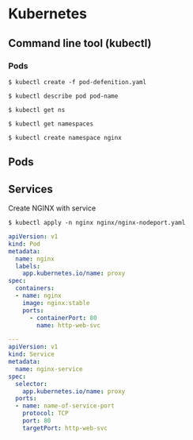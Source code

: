 # Kubernetes

## Command line tool (kubectl)

### Pods

```shell
$ kubectl create -f pod-defenition.yaml
```

```shell
$ kubectl describe pod pod-name
```



```shell
$ kubectl get ns
```

```shell
$ kubectl get namespaces
```

```shell
$ kubectl create namespace nginx
```

## Pods

## Services





Create NGINX with service

```shell
$ kubectl apply -n nginx nginx/nginx-nodeport.yaml
```

```yaml
apiVersion: v1
kind: Pod
metadata:
  name: nginx  
  labels:
    app.kubernetes.io/name: proxy
spec:
  containers:
  - name: nginx
    image: nginx:stable
    ports:
      - containerPort: 80
        name: http-web-svc

---
apiVersion: v1
kind: Service
metadata:
  name: nginx-service
spec:
  selector:
    app.kubernetes.io/name: proxy
  ports:
  - name: name-of-service-port
    protocol: TCP
    port: 80
    targetPort: http-web-svc
```
